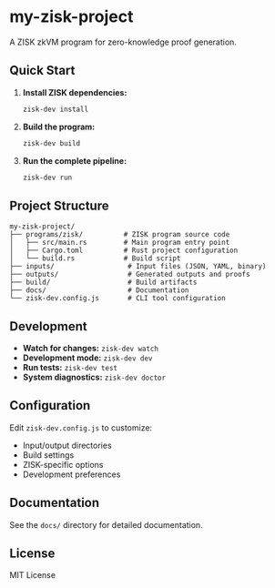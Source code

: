 # my-zisk-project

A ZISK zkVM program for zero-knowledge proof generation.

## Quick Start

1. **Install ZISK dependencies:**
   ```bash
   zisk-dev install
   ```

2. **Build the program:**
   ```bash
   zisk-dev build
   ```

3. **Run the complete pipeline:**
   ```bash
   zisk-dev run
   ```

## Project Structure

```
my-zisk-project/
├── programs/zisk/          # ZISK program source code
│   ├── src/main.rs         # Main program entry point
│   ├── Cargo.toml          # Rust project configuration
│   └── build.rs            # Build script
├── inputs/                  # Input files (JSON, YAML, binary)
├── outputs/                 # Generated outputs and proofs
├── build/                   # Build artifacts
├── docs/                    # Documentation
└── zisk-dev.config.js       # CLI tool configuration
```

## Development

- **Watch for changes:** `zisk-dev watch`
- **Development mode:** `zisk-dev dev`
- **Run tests:** `zisk-dev test`
- **System diagnostics:** `zisk-dev doctor`

## Configuration

Edit `zisk-dev.config.js` to customize:
- Input/output directories
- Build settings
- ZISK-specific options
- Development preferences

## Documentation

See the `docs/` directory for detailed documentation.

## License

MIT License

